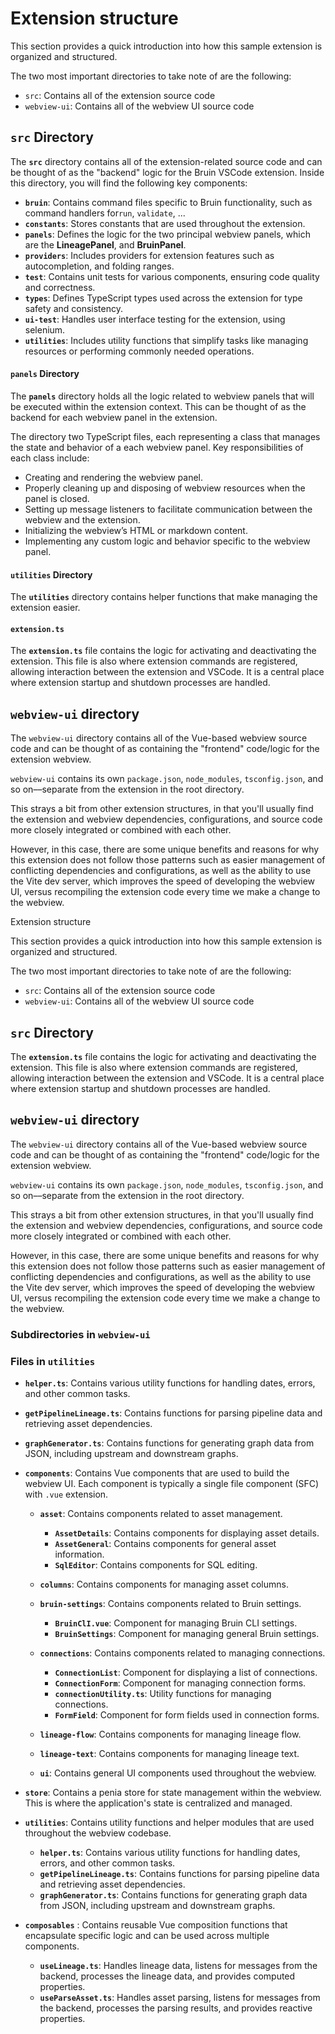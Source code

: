 # Extension structure

This section provides a quick introduction into how this sample extension is organized and structured.

The two most important directories to take note of are the following:

- `src`: Contains all of the extension source code
- `webview-ui`: Contains all of the webview UI source code

## **`src` Directory**

The **`src`** directory contains all of the extension-related source code and can be thought of as the "backend" logic for the Bruin VSCode extension. Inside this directory, you will find the following key components:

- **`bruin`**: Contains command files specific to Bruin functionality, such as command handlers for`run`, `validate`, ...
- **`constants`**: Stores constants that are used throughout the extension.
- **`panels`**: Defines the logic for the two principal webview panels, which are the **LineagePanel**, and **BruinPanel**.
- **`providers`**: Includes providers for extension features such as autocompletion, and folding ranges.
- **`test`**: Contains unit tests for various components, ensuring code quality and correctness.
- **`types`**: Defines TypeScript types used across the extension for type safety and consistency.
- **`ui-test`**: Handles user interface testing for the extension, using selenium.
- **`utilities`**: Includes utility functions that simplify tasks like managing resources or performing commonly needed operations.

#### **`panels` Directory**

The **`panels`** directory holds all the logic related to webview panels that will be executed within the extension context. This can be thought of as the backend for each webview panel in the extension.

The directory two TypeScript files, each representing a class that manages the state and behavior of a each webview panel. Key responsibilities of each class include:

- Creating and rendering the webview panel.
- Properly cleaning up and disposing of webview resources when the panel is closed.
- Setting up message listeners to facilitate communication between the webview and the extension.
- Initializing the webview’s HTML or markdown content.
- Implementing any custom logic and behavior specific to the webview panel.

#### **`utilities` Directory**

The **`utilities`** directory contains helper functions that make managing the extension easier. 

#### **`extension.ts`**

The **`extension.ts`** file contains the logic for activating and deactivating the extension. This file is also where extension commands are registered, allowing interaction between the extension and VSCode. It is a central place where extension startup and shutdown processes are handled.


## `webview-ui` directory

The `webview-ui` directory contains all of the Vue-based webview source code and can be thought of as containing the "frontend" code/logic for the extension webview.

`webview-ui` contains its own `package.json`, `node_modules`, `tsconfig.json`, and so on––separate from the  extension in the root directory.

This strays a bit from other extension structures, in that you'll usually find the extension and webview dependencies, configurations, and source code more closely integrated or combined with each other.

However, in this case, there are some unique benefits and reasons for why this extension does not follow those patterns such as easier management of conflicting dependencies and configurations, as well as the ability to use the Vite dev server, which improves the speed of developing the webview UI, versus recompiling the extension code every time we make a change to the webview.

 Extension structure

This section provides a quick introduction into how this sample extension is organized and structured.

The two most important directories to take note of are the following:

- `src`: Contains all of the extension source code
- `webview-ui`: Contains all of the webview UI source code

## **`src` Directory**

The **`extension.ts`** file contains the logic for activating and deactivating the extension. This file is also where extension commands are registered, allowing interaction between the extension and VSCode. It is a central place where extension startup and shutdown processes are handled.

## `webview-ui` directory

The `webview-ui` directory contains all of the Vue-based webview source code and can be thought of as containing the "frontend" code/logic for the extension webview.

`webview-ui` contains its own `package.json`, `node_modules`, `tsconfig.json`, and so on––separate from the extension in the root directory.

This strays a bit from other extension structures, in that you'll usually find the extension and webview dependencies, configurations, and source code more closely integrated or combined with each other.

However, in this case, there are some unique benefits and reasons for why this extension does not follow those patterns such as easier management of conflicting dependencies and configurations, as well as the ability to use the Vite dev server, which improves the speed of developing the webview UI, versus recompiling the extension code every time we make a change to the webview.

### Subdirectories in `webview-ui`

### Files in `utilities`

- **`helper.ts`**: Contains various utility functions for handling dates, errors, and other common tasks.
- **`getPipelineLineage.ts`**: Contains functions for parsing pipeline data and retrieving asset dependencies.
- **`graphGenerator.ts`**: Contains functions for generating graph data from JSON, including upstream and downstream graphs.

- **`components`**: Contains Vue components that are used to build the webview UI. Each component is typically a single file component (SFC) with `.vue` extension.
  - **`asset`**: Contains components related to asset management. 
    - **`AssetDetails`**: Contains components for displaying asset details.
    - **`AssetGeneral`**: Contains components for general asset information.
    - **`SqlEditor`**: Contains components for SQL editing.

  - **`columns`**: Contains components for managing asset columns.
  - **`bruin-settings`**: Contains components related to Bruin settings.
    - **`BruinClI.vue`**: Component for managing Bruin CLI settings.
    - **`BruinSettings`**: Component for managing general Bruin settings.
  - **`connections`**: Contains components related to managing connections.
    - **`ConnectionList`**: Component for displaying a list of connections.
    - **`ConnectionForm`**: Component for managing connection forms.
    - **`connectionUtility.ts`**: Utility functions for managing connections.
    - **`FormField`**: Component for form fields used in connection forms.
  - **`lineage-flow`**: Contains components for managing lineage flow.
  - **`lineage-text`**: Contains components for managing lineage text.
  - **`ui`**: Contains general UI components used throughout the webview.

- **`store`**: Contains a penia store for state management within the webview. This is where the application's state is centralized and managed.
- **`utilities`**: Contains utility functions and helper modules that are used throughout the webview codebase.
    - **`helper.ts`**: Contains various utility functions for handling dates, errors, and other common tasks.
    - **`getPipelineLineage.ts`**: Contains functions for parsing pipeline data and retrieving asset dependencies.
    - **`graphGenerator.ts`**: Contains functions for generating graph data from JSON, including upstream and downstream graphs.

- **`composables`** : Contains reusable Vue composition functions that encapsulate specific logic and can be used across multiple components.
  - **`useLineage.ts`**: Handles lineage data, listens for messages from the backend, processes the lineage data, and provides computed properties.
  - **`useParseAsset.ts`**: Handles asset parsing, listens for messages from the backend, processes the parsing results, and provides reactive properties.